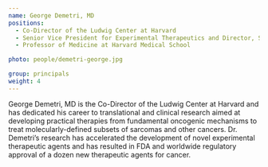 ```yaml
---
name: George Demetri, MD
positions:
  - Co-Director of the Ludwig Center at Harvard
  - Senior Vice President for Experimental Therapeutics and Director, Sarcoma Center Dana-Farber Cancer Institute
  - Professor of Medicine at Harvard Medical School

photo: people/demetri-george.jpg

group: principals
weight: 4
---
```


George Demetri, MD is the Co-Director of the Ludwig Center at Harvard and has dedicated his career to translational and clinical research aimed at developing practical therapies from fundamental oncogenic mechanisms to treat molecularly-defined subsets of sarcomas and other cancers. Dr. Demetri’s research has accelerated the development of novel experimental therapeutic agents and has resulted in FDA and worldwide regulatory approval of a dozen new therapeutic agents for cancer.
